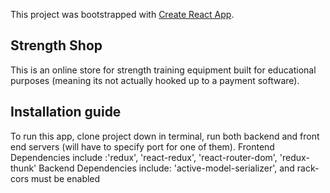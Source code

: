 This project was bootstrapped with [Create React App](https://github.com/facebook/create-react-app).

## Strength Shop

This is an online store for strength training equipment built for educational purposes (meaning its not actually hooked up to a payment software). 

## Installation guide

To run this app, clone project down in terminal, run both backend and front end servers (will have to specify port for one of them).
Frontend Dependencies include :'redux', 'react-redux', 'react-router-dom', 'redux-thunk'
Backend Dependencies include: 'active-model-serializer', and rack-cors must be enabled


